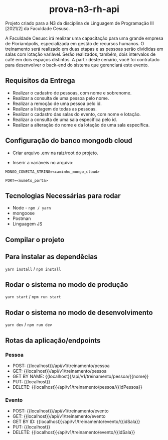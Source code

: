 
<h1 align="center">prova-n3-rh-api</h1>

Projeto criado para a N3 da disciplina de Linguagem de Programação III [2021/2] da Faculdade Cesusc.

A Faculdade Cesusc irá realizar uma capacitação para uma grande empresa de Florianópolis, especializada em gestão de recursos humanos. O treinamento será realizado em duas etapas e as pessoas serão divididas em salas com lotação variável. Serão realizados, também, dois intervalos de café em dois espaços distintos. A partir deste cenário, você foi contratado para desenvolver o back-end do sistema que gerenciará este evento.

## Requisitos da Entrega

- Realizar o cadastro de pessoas, com nome e sobrenome.
- Realizar a consulta de uma pessoa pelo nome.
- Realizar a remoção de uma pessoa pelo id.
- Realizar a listagem de todas as pessoas.
- Realizar o cadastro das salas do evento, com nome e lotação.
- Realizar a consulta de uma sala específica pelo id.
- Realizar a alteração do nome e da lotação de uma sala específica.

## Configuração do banco mongodb cloud

- Criar arquivo .env na raiz/root do projeto.

- Inserir a variáveis no arquivo:

`MONGO_CONECTA_STRING=<caminho_mongo_cloud>`

`PORT=<numeto_porta>`

## Tecnologias Necessárias para rodar

- Node - `npm / yarn`
- mongoose
- Postman
- Linguagem JS

## Compilar o projeto

## Para instalar as dependêcias

`yarn install` / `npm install`

## Rodar o sistema no modo de produção

`yarn start` / `npm run start`

## Rodar o sistema no modo de desenvolvimento

`yarn dev` / `npm run dev`

## Rotas da aplicação/endpoints

### Pessoa
- POST: {{localhost}}/api/v1/treinamento/pessoa
- GET: {{localhost}}/api/v1/treinamento/pessoa
- GET BY NAME: {{localhost}}/api/v1/treinamento/pessoa/{{nome}}
- PUT: {{localhost}}
- DELETE: {{localhost}}/api/v1/treinamento/pessoa/{{idPessoa}}

### Evento
- POST: {{localhost}}/api/v1/treinamento/evento
- GET: {{localhost}}/api/v1/treinamento/evento
- GET BY ID: {{localhost}}/api/v1/treinamento/evento/{{idSala}}
- PUT: {{localhost}}
- DELETE: {{localhost}}/api/v1/treinamento/evento/{{idSala}}
